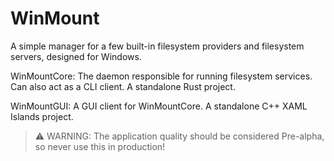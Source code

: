 # WinMount

A simple manager for a few built-in filesystem providers and filesystem servers, designed for Windows.

WinMountCore: The daemon responsible for running filesystem services. Can also act as a CLI client. A standalone Rust project.

WinMountGUI: A GUI client for WinMountCore. A standalone C++ XAML Islands project.

> ⚠ WARNING: The application quality should be considered Pre-alpha, so never use this in production!